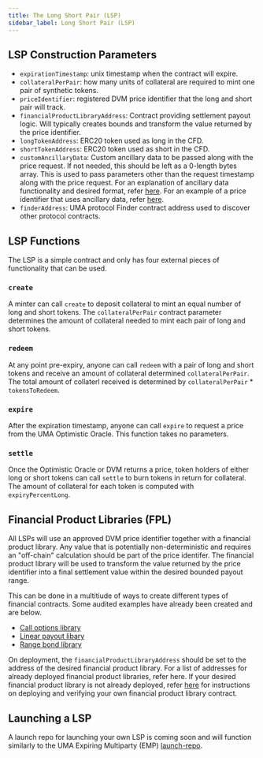 ```yaml
---
title: The Long Short Pair (LSP)
sidebar_label: Long Short Pair (LSP)
---
```


## LSP Construction Parameters

- `expirationTimestamp`: unix timestamp when the contract will expire.
- `collateralPerPair`: how many units of collateral are required to mint one pair of synthetic tokens.
- `priceIdentifier`: registered DVM price identifier that the long and short pair will track.
- `financialProductLibraryAddress`: Contract providing settlement payout logic. Will typically creates bounds and transform the value returned by the price identifier.
- `longTokenAddress`: ERC20 token used as long in the CFD.
- `shortTokenAddress`: ERC20 token used as short in the CFD.
- `customAncillaryData`: Custom ancillary data to be passed along with the price request. If not needed, this should be left as a 0-length bytes array. This is used to pass parameters other than the request timestamp along with the price request. For an explanation of ancillary data functionality and desired format, refer [here](https://docs.google.com/document/d/1vl1BcIMO3NTNxvR0u6fFQqdUgWtIY8XyjVtx8Hkl8Qk/edit). For an example of a price identifier that uses ancillary data, refer [here](https://github.com/UMAprotocol/UMIPs/blob/master/UMIPs/umip-83.md#technical-specifications).
- `finderAddress`: UMA protocol Finder contract address used to discover other protocol contracts.

## LSP Functions

The LSP is a simple contract and only has four external pieces of functionality that can be used. 

### `create`

A minter can call `create` to deposit collateral to mint an equal number of long and short tokens. The `collateralPerPair` contract parameter determines the amount of collateral needed to mint each pair of long and short tokens.

### `redeem`

At any point pre-expiry, anyone can call `redeem` with a pair of long and short tokens and receive an amount of collateral determined  `collateralPerPair`. The total amount of collaterl received is determined by `collateralPerPair` * `tokensToRedeem`.

### `expire`

After the expiration timestamp, anyone can call `expire` to request a price from the UMA Optimistic Oracle. This function takes no parameters.

### `settle`

Once the Optimistic Oracle or DVM returns a price, token holders of either long or short tokens can call `settle` to burn tokens in return for collateral. The amount of collateral for each token is computed with `expiryPercentLong`.

## Financial Product Libraries (FPL)

All LSPs will use an approved DVM price identifier together with a financial product library. Any value that is potentially non-deterministic and requires an "off-chain" calculation should be part of the price identifer. The financial product library will be used to transform the value returned by the price identifier into a final settlement value within the desired bounded payout range.

This can be done in a multitiude of ways to create different types of financial contracts. Some audited examples have already been created and are below.

- [Call options library](https://github.com/UMAprotocol/protocol/blob/master/packages/core/contracts/financial-templates/common/financial-product-libraries/contract-for-difference-libraries/CallOptionContractForDifferenceFinancialProductLibrary.sol)
- [Linear payout libary](https://github.com/UMAprotocol/protocol/blob/master/packages/core/contracts/financial-templates/common/financial-product-libraries/contract-for-difference-libraries/LinearContractForDifferenceFinancialProductLibrary.sol)
- [Range bond library](https://github.com/UMAprotocol/protocol/blob/master/packages/core/contracts/financial-templates/common/financial-product-libraries/contract-for-difference-libraries/RangeBondContractForDifferenceFinancialProductLibrary.sol)

On deployment, the `financialProductLibraryAddress` should be set to the address of the desired financial product library. For a list of addresses for already deployed financial product libraries, refer here. If your desired financial product library is not already deployed, refer [here](https://github.com/UMAprotocol/launch-emp#deploying-financial-product-libraries) for instructions on deploying and verifying your own financial product library contract.

## Launching a LSP

A launch repo for launching your own LSP is coming soon and will function similarly to the UMA Expiring Multiparty (EMP) [launch-repo](https://github.com/UMAprotocol/launch-emp).